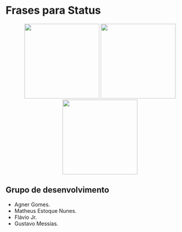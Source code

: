 # Frases para Status


<p align="center">
    <img src="https://scontent.fcpq4-1.fna.fbcdn.net/v/t1.0-9/75223793_123338199088363_3077351527942193152_n.png?_nc_cat=111&_nc_oc=AQktbNGFRGR8QVHdyL7gCDhNmOcCKB4OY1fP54vHChmDSgnDB2v77l_2DlD5j62518s&_nc_ht=scontent.fcpq4-1.fna&oh=668857f6a17cb462903dd5e83ecc8813&oe=5E4E2001" width="200"/>
    <img src="https://scontent.fcpq4-1.fna.fbcdn.net/v/t1.0-9/74231762_144437816925213_2185361020417998848_n.jpg?_nc_cat=111&_nc_oc=AQnhDRE-5BMyyb0LVnDWRYAhB50VSVuqNghtgoCw4-T2khwq5hAqzhDcKrQR5C5L3ag&_nc_ht=scontent.fcpq4-1.fna&oh=48661ee871ac0a0f866f58fca62adf22&oe=5E27FFF6" width="200"/>
    <img src="https://scontent.fcpq4-1.fna.fbcdn.net/v/t1.0-9/75380227_123338229088360_1670280783908044800_n.png?_nc_cat=110&_nc_oc=AQn_lS1C8j1gecHyej-kVYfdCCBxq6cJH_neyanY70UwoAlNcUMxciie2CGy9UgpzQQ&_nc_ht=scontent.fcpq4-1.fna&oh=4f2373cb134122a2a0506f61eba50a4a&oe=5E51A3DD" width="200"/>
</p>

## Grupo de desenvolvimento

- Agner Gomes.
- Matheus Estoque Nunes.
- Flávio Jr.
- Gustavo Messias.






